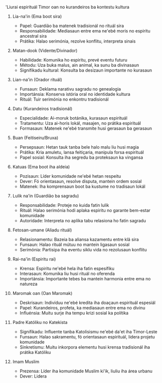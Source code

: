 'Liurai espirituál Timor oan no kurandeiros ba kontestu kultura

1. Lia-na'in (Ema boot sira)
   - Papel: Guardião ba matenek tradisionál no rituál sira
   - Responsabilidade: Mediasaun entre ema ne'ebé moris no espiritu ancestral sira
   - Prátika: Halao serimónia, rezolve konflitu, interpreta sinais

2. Matan-dook (Vidente/Divinador)
   - Habilidade: Komunika ho espiritu, prevé eventu futuru
   - Métodu: Uza buka malus, ain animal, ka sunu ba divinasaun
   - Signifikadu kultural: Konsulta ba desizaun importante no kurasaun

3. Lian-na'in (Orador rituál)
   - Funsaun: Deklama narativu sagradu no genealogia
   - Importánsia: Konserva istória oral no identidade kultura
   - Rituál: Tuir serimónia no enkontru tradisionál

4. Datu (Kurandeiros tradisionál)
   - Especialidade: Ai-moruk botánika, kurasaun espirituál
   - Tratamentu: Uza ai-horis lokál, masajen, no prátika espirituál
   - Formasaun: Matenek ne'ebé transmite husi gerasaun ba gerasaun

5. Buan (Feitiseiru/Bruxa)
   - Persepsaun: Hetan tauk tanba bele halo malu liu husi magia
   - Prátika: Kria amuletu, lansa feitiçaria, manipula forsa espirituál
   - Papel sosial: Konsulta iha segredu ba proteksaun ka vingansa

6. Katuas (Ema boot iha aldeia)
   - Pozisaun: Líder komunidade ne'ebé hetan respeitu
   - Dever: Fó orientasaun, resolve disputa, mantein ordem sosial
   - Matenek: Iha komprensaun boot ba kustume no tradisaun lokál

7. Lulik na'in (Guardião ba sagradu)
   - Responsabilidade: Proteje no kuida fatin lulik
   - Rituál: Halao serimónia hodi aplaka espiritu no garante bem-estar komunidade
   - Autoridade: Interpreta no aplika tabu relasiona ho fatin sagradu

8. Fetosan-umane (Aliadu rituál)
   - Relasionamentu: Bazeia ba aliansa kazamentu entre klã sira
   - Funsaun: Halao rituál mútuu no mantein ligasaun sosial
   - Serimónia: Partisipa iha eventu siklu vida no rezolusaun konflitu

9. Rai-na'in (Espiritu rai)
   - Krensa: Espiritu ne'ebé hela iha fatin espesífiku
   - Interasaun: Komunika liu husi rituál no oferenda
   - Importánsia: Importante tebes ba mantein harmonia entre ema no natureza

10. Maromak oan (Oan Maromak)
    - Deskrisaun: Indivíduu ne'ebé kredita iha doaçaun espirituál espesiál
    - Papel: Kurandeiros, profeta, ka mediasaun entre ema no divinu
    - Influénsia: Muitu surje iha tempu krizi sosial ka polítika

11. Padre Katóliku no Katekista
    - Signifikadu: Influente tanba Katolisismu ne'ebé da'et iha Timor-Leste
    - Funsaun: Halao sakramentu, fó orientasaun espirituál, lidera projetu komunidade
    - Sinkretismu: Muitu inkorpora elementu husi krensa tradisionál iha prátika Katóliku

12. Imam Muslim
    - Prezensa: Líder iha komunidade Muslim ki'ik, liuliu iha área urbanu
    - Dever: Lidera